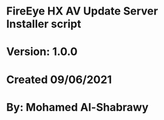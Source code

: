 # FireEye HX AV Update Server Installer script
# Version: 1.0.0
# Created 09/06/2021
# By: Mohamed Al-Shabrawy
